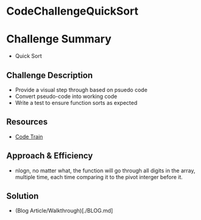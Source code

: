 # CodeChallengeQuickSort

# Challenge Summary
- Quick Sort

## Challenge Description
- Provide a visual step through based on psuedo code
- Convert pseudo-code into working code
- Write a test to ensure function sorts as expected 

## Resources
- [Code Train](https://www.youtube.com/watch?v=eqo2LxRADhU)

## Approach & Efficiency
- nlogn, no matter what, the function will go through all digits in the array, multiple time, each time comparing it to the pivot interger before it. 

## Solution
- (Blog Article/Walkthrough)[./BLOG.md]



